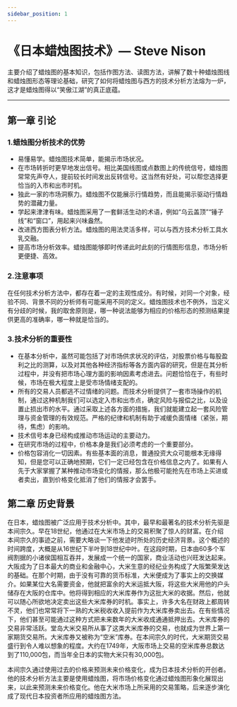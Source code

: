 ```yaml
---
sidebar_position: 1
---
```


# 《日本蜡烛图技术》— Steve Nison

主要介绍了蜡烛图的基本知识，包括作图方法、读图方法，讲解了数十种蜡烛图线和蜡烛图形态等理论基础，研究了如何将蜡烛图与西方的技术分析方法熔为一炉，这才是蜡烛图得以“笑傲江湖”的真正底蕴。

***

## 第一章 引论

### 1.蜡烛图分析技术的优势

- 易懂易学。蜡烛图技术简单，能揭示市场状况。
- 在市场转折时更早地发出信号。相比美国线图或点数图上的传统信号，蜡烛图常常先声夺人，提前较长时间发出反转信号。这当然有好处，可以帮您选择更恰当的入市和出市时机。
- 独此一家的市场洞察力。蜡烛图不仅能展示行情趋势，而且能揭示驱动行情趋势的潜藏力量。
- 学起来津津有味。蜡烛图采用了一套鲜活生动的术语，例如“乌云盖顶”“锤子线”和“窗口”，用起来兴味盎然。
- 改进西方图表分析方法。蜡烛图的用法灵活多样，可以与西方技术分析工具水乳交融。
- 提高市场分析效率。蜡烛图能够即时传递此时此刻的行情图形信息，市场分析更便捷、高效。

### 2.注意事项

在任何技术分析方法中，都存在着一定的主观性成分。有时候，对同一个对象，经验不同、背景不同的分析师有可能采用不同的定义。蜡烛图技术也不例外，当定义有分歧的时候，我的取舍原则是，哪一种说法能够为相应的价格形态的预测结果提供更高的准确率，哪一种就是恰当的。

### 3.技术分析的重要性

- 在基本分析中，虽然可能包括了对市场供求状况的评估，对股票价格与每股盈利之比的测算，以及对其他各种经济指标等各方面内容的研究，但是在其分析过程中，并没有把市场心理方面的影响因素考虑进去。问题恰恰在于，有些时候，市场在极大程度上是受市场情绪支配的。
- 所有的交易人员都逃不过情绪的问题。而技术分析提供了一套市场操作的机制，通过这种机制我们可以选定入市和出市点，确定风险与报偿之比，以及设置止损出市的水平。通过采取上述各方面的措施，我们就能建立起一套风险管理与资金管理的有效规范。严格的纪律和机制有助于减缓负面情绪（紧张，期待，焦虑）的影响。
- 技术信号本身已经构成推动市场运动的主要动力。
- 在研究市场的过程中，价格本身是我们必须考虑的一个重要部分。
- 价格包容消化一切因素。有些基本面的消息，普通投资大众可能根本无缘得知，但是您可以正确地预期，它们一定已经包含在价格信息之内了。如果有人先于大家掌握了某种推动市场变化的情报，那么他极可能抢先在市场上买进或者卖出，直到价格变化抵消了他们的情报才会罢手。


## 第二章 历史背景

在日本，蜡烛图被广泛应用于技术分析中。其中，最早和最著名的技术分析先驱是本间宗久。早在18世纪，他通过在大米市场上的交易积聚了惊人的财富。在介绍本间宗久的事迹之前，需要大略谈一下他发迹时所处的历史经济背景。这个概述的时间跨度，大概是从16世纪下半叶到18世纪中叶。在这段时期，日本由60多个军阀割据的小诸侯国相互吞并，发展成一个统一的国家，商业活动也兴旺发达起来。大阪成为了日本最大的商业和金融中心，大米生意的经纪业务构成了大阪繁荣发达的基础。在那个时期，由于没有可靠的货币标准，大米便成为了事实上的交换媒介。如果某位大名需要资金，他就把富余的大米运抵大阪，将这些大米用他的户头储存在大阪的仓库中。他将得到相应的大米库券作为这批大米的收据。然后，他就可以随心所欲地决定卖出这些大米库券的时机。事实上，许多大名在财政上都周转不灵，他们也常常将下一熟的大米税收收入提前作为大米库券卖出去。在有些情况下，他们甚至可能通过这种方式把未来数年的大米收成通通抵押出去。大米库券的交易非常活跃。堂岛大米交易所从事了这类大米库券的交易，也就成为世界上第一家期货交易所。大米库券又被称为“空米”库券。在本间宗久的时代，大米期货交易盛行到令人难以想象的程度。大约在1749年，大阪市场上交易的空米库券总数达到了110,000包，而当年全日本的实物大米只有30,000包。

本间宗久通过使用过去的价格来预测未来价格变化，成为日本技术分析的开创者。他的技术分析方法主要是使用蜡烛图，将市场价格变化通过蜡烛图形象化展现出来，以此来预测未来价格变化。他在大米市场上所采用的交易策略，后来逐步演化成了现代日本投资者所应用的蜡烛图方法。